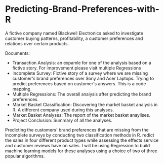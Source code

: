 # Predicting-Brand-Preferences-with-R
 
 A fictive company named Blackwell Electronics asked to investigate customer buying patterns, profitability, a customer preferences and relations over certain products. 
 
 Documents: 
 
 - Transaction Analysis: an expamle for one of the analysis based on a fictive story. For improvement please visit multiple Regressions 
- Incomplete Survey: Fictive story of a survey where we are missing customer's brand preferences over Sony and Acer Laptops. 
Trying to predict preferences based on customer's answers. This is a code mapping.
- Multiple Regressions: The overall analysis after predicting the brand preferences. 
- Market Basket Classification: Discovering the market basket analysis in R. A different company used during this analyses. 
- Market Basket Analyses: The report of the market basket anaylises. 
- Project Conclusion: Summary of all the analyses.

 Predicting the customers' brand preferences that are missing from the incomplete surveys by conducting two classification methods in R. redict the sales in four different product types while assessing the effects service and customer reviews have on sales. I will be using Regression to build machine learning models for these analyses using a choice of two of three popular algorithms.

